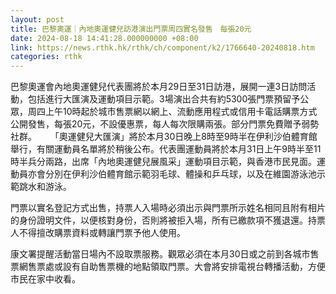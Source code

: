 ```yaml
---
layout: post
title: 巴黎奧運｜內地奧運健兒訪港演出門票周四實名發售　每張20元
date: 2024-08-18 14:41:28.000000000 +08:00
link: https://news.rthk.hk/rthk/ch/component/k2/1766640-20240818.htm
categories: rthk
---
```


巴黎奧運會內地奧運健兒代表團將於本月29日至31日訪港，展開一連3日訪問活動，包括進行大匯演及運動項目示範。3場演出合共有約5300張門票預留予公眾，周四上午10時起於城市售票網以網上、流動應用程式或信用卡電話購票方式公開發售，每張20元，不設優惠票，每人每次限購兩張。部分門票免費贈予弱勢社群。
　 
「奧運健兒大匯演」將於本月30日晚上8時至9時半在伊利沙伯體育館舉行，有關運動員名單將於稍後公布。代表團運動員將於本月31日上午9時半至11時半兵分兩路，出席「內地奧運健兒展風采」運動項目示範，與香港市民見面。運動員亦會分別在伊利沙伯體育館示範羽毛球、體操和乒乓球，以及在維園游泳池示範跳水和游泳。
 
門票以實名登記方式出售，持票人入場時必須出示與門票所示姓名相同且附有相片的身份證明文件，以便核對身份，否則將被拒入場，所有已繳款項不獲退還。持票人不得擅改購票資料或轉讓門票予他人使用。
 
康文署提醒活動當日場內不設取票服務。觀眾必須在本月30日或之前到各城市售票網售票處或設有自助售票機的地點領取門票。大會將安排電視台轉播活動，方便市民在家中收看。
 


　
